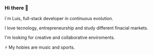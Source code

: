 ### Hi there 👋
 
 I`m Luis, full-stack developer in continuous evolution.
 
 I love tecnology, entrepreneurship and study different finacial markets.
 
 I'm looking for creative and collaborative enviroments.
 
 ⚡ My hobies are music and sports. 
 

<!--
**luisvitorino/luisvitorino** is a ✨ _special_ ✨ repository because its `README.md` (this file) appears on your GitHub profile.

Here are some ideas to get you started:

- 🔭 I’m currently working on ...
- 🌱 I’m currently learning ...
- 👯 I’m looking to collaborate on ...
- 🤔 I’m looking for help with ...
- 💬 Ask me about ...
- 📫 How to reach me: ...
- 😄 Pronouns: ...
- ⚡ Fun fact: ...
-->

